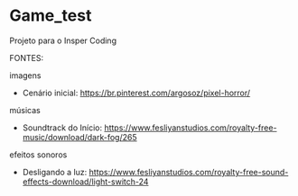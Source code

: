 # Game_test
Projeto para o Insper Coding

FONTES:

imagens
- Cenário inicial: https://br.pinterest.com/argosoz/pixel-horror/

músicas
- Soundtrack do Início: https://www.fesliyanstudios.com/royalty-free-music/download/dark-fog/265 

efeitos sonoros
- Desligando a luz: https://www.fesliyanstudios.com/royalty-free-sound-effects-download/light-switch-24 